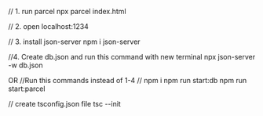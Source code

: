 // 1. run parcel
npx parcel index.html

// 2. open
localhost:1234

// 3. install json-server
npm i json-server

//4. Create db.json and run this command with new terminal
npx json-server -w db.json


OR
//Run this commands instead of  1-4
// npm i
npm run start:db
npm run start:parcel

// create tsconfig.json file
tsc --init
